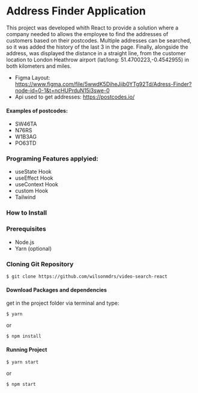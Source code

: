 # Address Finder Application

This project was developed whith React to provide a solution where a company needed to allows the employee to find the addresses of customers based on their postcodes. Multiple addresses can be searched, so it was added the history of the last 3 in the page. Finally, alongside the address, was displayed the distance in a straight line, from the customer location to London Heathrow airport (lat/long: 51.4700223,-0.4542955) in both kilometers and miles.

* Figma Layout: https://www.figma.com/file/5wwdK5DiheJijb0YTg92Td/Adress-Finder?node-id=0-1&t=ncHUPrduN15i3swe-0
* Api used to get addresses: https://postcodes.io/

#### Examples of postcodes:
* SW46TA
* N76RS
* W1B3AG
* PO63TD

### Programing Features applyied:
* useState Hook
* useEffect Hook
* useContext Hook
* custom Hook
* Tailwind

### How to Install

### Prerequisites
* Node.js
* Yarn (optional)

### Cloning Git Repository
    $ git clone https://github.com/wilsonmdrs/video-search-react

#### Download Packages and dependencies
get in the project folder via terminal and type:

    $ yarn
    
or 

    $ npm install
    
#### Running Project
    $ yarn start
or

    $ npm start

